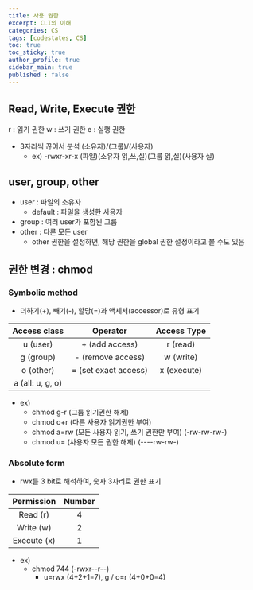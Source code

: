 ```yaml
---
title: 사용 권한
excerpt: CLI의 이해
categories: CS
tags: [codestates, CS]
toc: true
toc_sticky: true
author_profile: true
sidebar_main: true
published : false
---
```


## Read, Write, Execute 권한
r : 읽기 권한
w : 쓰기 권한
e : 실행 권한
- 3자리씩 끊어서 분석
  (소유자)/(그룹)/(사용자)
  - ex) -rwxr-xr-x
(파일)(소유자 읽,쓰,실)(그룹 읽,실)(사용자 실)


## user, group, other
- user : 파일의 소유자 
  - default : 파일을 생성한 사용자
- group : 여러 user가 포함된 그룹
- other : 다른 모든 user
  -  other 권한을 설정하면, 해당 권한을 global 권한 설정이라고 볼 수도 있음

## 권한 변경 : chmod
### Symbolic method
- 더하기(+), 빼기(-), 할당(=)과 액세서(accessor)로 유형 표기

|Access class|Operator|Access Type|
|:-:|:-:|:-:|
|u (user)|+ (add access)|r (read)|
|g (group)|- (remove access)|w (write)|
|o (other)|= (set exact access)|x (execute)|
|a (all: u, g, o)|||

- ex) 
  - chmod g-r (그룹 읽기권한 해제) 
  - chmod o+r (다른 사용자 읽기권한 부여)
  - chmod a=rw (모든 사용자 읽기, 쓰기 권한만 부여) (-rw-rw-rw-)
  - chmod u= (사용자 모든 권한 해제) (----rw-rw-)


### Absolute form
- rwx를 3 bit로 해석하여, 숫자 3자리로 권한 표기

|Permission|Number|
|:-:|:-:|
|Read (r)|4|
|Write (w)|2|
|Execute (x)|1|

- ex) 
  - chmod 744 (-rwxr--r--)
    - u=rwx (4+2+1=7), g / o=r (4+0+0=4)